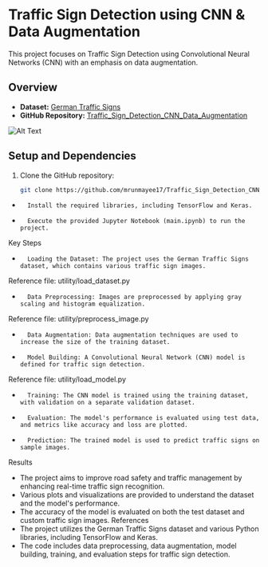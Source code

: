 # Traffic Sign Detection using CNN & Data Augmentation

This project focuses on Traffic Sign Detection using Convolutional Neural Networks (CNN) with an emphasis on data augmentation.

## Overview

- **Dataset:** [German Traffic Signs](https://bitbucket.org/jadslim/german-traffic-signs)
- **GitHub Repository:** [Traffic_Sign_Detection_CNN_Data_Augmentation](https://github.com/mrunmayee17/Traffic_Sign_Detection_CNN_Data_Augmentation.git)


![Alt Text](https://drive.google.com/file/d/16C_tlg0qgx8qGkDzXq9MW0BxOg03BYMr/view?usp=drive_link)



## Setup and Dependencies

1. Clone the GitHub repository:

   ```bash
   git clone https://github.com/mrunmayee17/Traffic_Sign_Detection_CNN_Data_Augmentation.git

* 		Install the required libraries, including TensorFlow and Keras.
* 		Execute the provided Jupyter Notebook (main.ipynb) to run the project.
Key Steps
* 		Loading the Dataset: The project uses the German Traffic Signs dataset, which contains various traffic sign images.
Reference file: utility/load_dataset.py 
* 		Data Preprocessing: Images are preprocessed by applying gray scaling and histogram equalization.
Reference file: utility/preprocess_image.py 
* 		Data Augmentation: Data augmentation techniques are used to increase the size of the training dataset.
* 		Model Building: A Convolutional Neural Network (CNN) model is defined for traffic sign detection.
Reference file: utility/load_model.py 
* 		Training: The CNN model is trained using the training dataset, with validation on a separate validation dataset.
* 		Evaluation: The model's performance is evaluated using test data, and metrics like accuracy and loss are plotted.
* 		Prediction: The trained model is used to predict traffic signs on sample images.
Results
* The project aims to improve road safety and traffic management by enhancing real-time traffic sign recognition.
* Various plots and visualizations are provided to understand the dataset and the model's performance.
* The accuracy of the model is evaluated on both the test dataset and custom traffic sign images.
References
* The project utilizes the German Traffic Signs dataset and various Python libraries, including TensorFlow and Keras.
* The code includes data preprocessing, data augmentation, model building, training, and evaluation steps for traffic sign detection.

